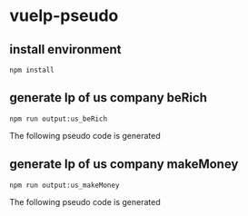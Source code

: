 # vuelp-pseudo

## install environment

```
npm install
```

## generate lp of us company beRich

```
npm run output:us_beRich
```

The following pseudo code is generated

<script src="https://gist.github.com/aStanleyLiang/e0626cad09e2203f67bf3164da2f5096.js"></script>

## generate lp of us company makeMoney

```
npm run output:us_makeMoney
```

The following pseudo code is generated

<script src="https://gist.github.com/aStanleyLiang/5dfc8f1c46c735f3f51ce13af01c79ab.js"></script>
